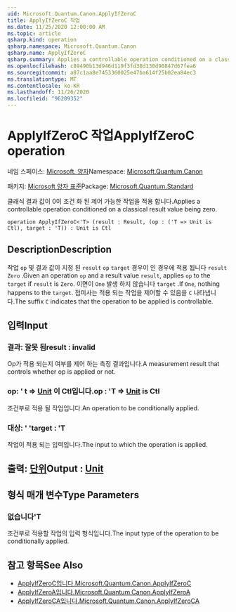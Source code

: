 ```yaml
---
uid: Microsoft.Quantum.Canon.ApplyIfZeroC
title: ApplyIfZeroC 작업
ms.date: 11/25/2020 12:00:00 AM
ms.topic: article
qsharp.kind: operation
qsharp.namespace: Microsoft.Quantum.Canon
qsharp.name: ApplyIfZeroC
qsharp.summary: Applies a controllable operation conditioned on a classical result value being zero.
ms.openlocfilehash: c89490b13d946d119f3fd38d130d90847d67fea6
ms.sourcegitcommit: a87c1aa8e7453360025e47ba614f25b02ea84ec3
ms.translationtype: MT
ms.contentlocale: ko-KR
ms.lasthandoff: 11/26/2020
ms.locfileid: "96209352"
---
```

# <a name="applyifzeroc-operation"></a><span data-ttu-id="e2c40-102">ApplyIfZeroC 작업</span><span class="sxs-lookup"><span data-stu-id="e2c40-102">ApplyIfZeroC operation</span></span>

<span data-ttu-id="e2c40-103">네임 스페이스: [Microsoft. 양자](xref:Microsoft.Quantum.Canon)</span><span class="sxs-lookup"><span data-stu-id="e2c40-103">Namespace: [Microsoft.Quantum.Canon](xref:Microsoft.Quantum.Canon)</span></span>

<span data-ttu-id="e2c40-104">패키지: [Microsoft 양자 표준](https://nuget.org/packages/Microsoft.Quantum.Standard)</span><span class="sxs-lookup"><span data-stu-id="e2c40-104">Package: [Microsoft.Quantum.Standard](https://nuget.org/packages/Microsoft.Quantum.Standard)</span></span>


<span data-ttu-id="e2c40-105">클래식 결과 값이 0이 조건 화 된 제어 가능한 작업을 적용 합니다.</span><span class="sxs-lookup"><span data-stu-id="e2c40-105">Applies a controllable operation conditioned on a classical result value being zero.</span></span>

```qsharp
operation ApplyIfZeroC<'T> (result : Result, (op : ('T => Unit is Ctl), target : 'T)) : Unit is Ctl
```


## <a name="description"></a><span data-ttu-id="e2c40-106">Description</span><span class="sxs-lookup"><span data-stu-id="e2c40-106">Description</span></span>

<span data-ttu-id="e2c40-107">작업 `op` 및 결과 값이 지정 된 `result` `op` `target` 경우이 인 경우에 적용 됩니다 `result` `Zero` .</span><span class="sxs-lookup"><span data-stu-id="e2c40-107">Given an operation `op` and a result value `result`, applies `op` to the `target` if `result` is `Zero`.</span></span> <span data-ttu-id="e2c40-108">이면이 `One` 발생 하지 않습니다 `target` .</span><span class="sxs-lookup"><span data-stu-id="e2c40-108">If `One`, nothing happens to the `target`.</span></span>
<span data-ttu-id="e2c40-109">접미사는 적용 되는 작업을 제어할 수 있음을 `C` 나타냅니다.</span><span class="sxs-lookup"><span data-stu-id="e2c40-109">The suffix `C` indicates that the operation to be applied is controllable.</span></span>

## <a name="input"></a><span data-ttu-id="e2c40-110">입력</span><span class="sxs-lookup"><span data-stu-id="e2c40-110">Input</span></span>

### <a name="result--__invalidresult__"></a><span data-ttu-id="e2c40-111">결과: __잘못 <Result> 됨__</span><span class="sxs-lookup"><span data-stu-id="e2c40-111">result : __invalid<Result>__</span></span>

<span data-ttu-id="e2c40-112">Op가 적용 되는지 여부를 제어 하는 측정 결과입니다.</span><span class="sxs-lookup"><span data-stu-id="e2c40-112">A measurement result that controls whether op is applied or not.</span></span>


### <a name="op--t--unit--is-ctl"></a><span data-ttu-id="e2c40-113">op: ' t => [Unit](xref:microsoft.quantum.lang-ref.unit)  이 Ctl입니다.</span><span class="sxs-lookup"><span data-stu-id="e2c40-113">op : 'T => [Unit](xref:microsoft.quantum.lang-ref.unit)  is Ctl</span></span>

<span data-ttu-id="e2c40-114">조건부로 적용 될 작업입니다.</span><span class="sxs-lookup"><span data-stu-id="e2c40-114">An operation to be conditionally applied.</span></span>


### <a name="target--t"></a><span data-ttu-id="e2c40-115">대상: ' '</span><span class="sxs-lookup"><span data-stu-id="e2c40-115">target : 'T</span></span>

<span data-ttu-id="e2c40-116">작업이 적용 되는 입력입니다.</span><span class="sxs-lookup"><span data-stu-id="e2c40-116">The input to which the operation is applied.</span></span>



## <a name="output--unit"></a><span data-ttu-id="e2c40-117">출력: [단위](xref:microsoft.quantum.lang-ref.unit)</span><span class="sxs-lookup"><span data-stu-id="e2c40-117">Output : [Unit](xref:microsoft.quantum.lang-ref.unit)</span></span>



## <a name="type-parameters"></a><span data-ttu-id="e2c40-118">형식 매개 변수</span><span class="sxs-lookup"><span data-stu-id="e2c40-118">Type Parameters</span></span>

### <a name="t"></a><span data-ttu-id="e2c40-119">없습니다</span><span class="sxs-lookup"><span data-stu-id="e2c40-119">'T</span></span>

<span data-ttu-id="e2c40-120">조건부로 적용할 작업의 입력 형식입니다.</span><span class="sxs-lookup"><span data-stu-id="e2c40-120">The input type of the operation to be conditionally applied.</span></span>

## <a name="see-also"></a><span data-ttu-id="e2c40-121">참고 항목</span><span class="sxs-lookup"><span data-stu-id="e2c40-121">See Also</span></span>

- [<span data-ttu-id="e2c40-122">ApplyIfZeroC입니다.</span><span class="sxs-lookup"><span data-stu-id="e2c40-122">Microsoft.Quantum.Canon.ApplyIfZeroC</span></span>](xref:Microsoft.Quantum.Canon.ApplyIfZeroC)
- [<span data-ttu-id="e2c40-123">ApplyIfZeroA입니다.</span><span class="sxs-lookup"><span data-stu-id="e2c40-123">Microsoft.Quantum.Canon.ApplyIfZeroA</span></span>](xref:Microsoft.Quantum.Canon.ApplyIfZeroA)
- [<span data-ttu-id="e2c40-124">ApplyIfZeroCA입니다.</span><span class="sxs-lookup"><span data-stu-id="e2c40-124">Microsoft.Quantum.Canon.ApplyIfZeroCA</span></span>](xref:Microsoft.Quantum.Canon.ApplyIfZeroCA)